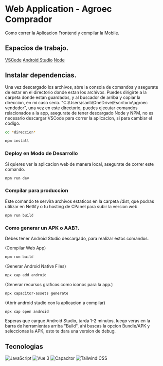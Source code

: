 # Web Application - Agroec Comprador

Como correr la Aplicacion Frontend y compilar la Mobile.

## Espacios de trabajo.

[VSCode](https://code.visualstudio.com/) 
[Android Studio](https://developer.android.com/studio)
[Node](https://nodejs.org/en/download)



## Instalar dependencias.

Una vez descargado los archivos, abre la consola de comandos y asegurate de estar en el directorio donde estan los archivos.
Puedes dirigirte a la carpeta donde estan guardados, y al buscador de arriba y copiar la direccion, en mi caso seria.
"C:\Users\santi\OneDrive\Escritorio\agroec vendedor", una vez en este directorio, puedes ejecutar comandos relacionados a la app, asegurate de tener descargado Node y NPM, no es necesario descargar VSCode para correr la aplicacion, si para cambiar el codigo.

```sh
cd *direccion*
```

```sh
npm install
```

### Deploy en Modo de Desarrollo

Si quieres ver la aplicacion web de manera local, asegurate de correr este comando.

```sh
npm run dev
```

### Compilar para produccion

Este comando te servira archivos estaticos en la carpeta /dist, que podras utilizar en Netlify o tu hosting de CPanel para subir la version web.

```sh
npm run build
```

### Como generar un APK o AAB?.

Debes tener Android Studio descargado, para realizar estos comandos.

(Compilar Web App)
```sh
npm run build
```

(Generar Android Native Files)
```sh
npx cap add android
```

(Generar recursos graficos como iconos para la app.)
```sh
npx capacitor-assets generate
```

(Abrir android studio con la aplicacion a compilar)
```sh
npx cap open android
```

Esperas que cargue Android Studio, tarda 1-2 minutos, luego veras en la barra de herramientas arriba "Build", ahi buscas la opcion Bundle/APK y seleccionas la APK, esto te dara una version de debug.




## Tecnologias
![JavaScript](https://img.shields.io/badge/javascript-%23323330.svg?style=for-the-badge&logo=javascript&logoColor=%23F7DF1E) 
![Vue 3](https://img.shields.io/badge/Vue.js-35495E?style=for-the-badge&logo=vuedotjs&logoColor=4FC08D) 
![Capacitor](https://img.shields.io/badge/Capacitor-119EFF?style=for-the-badge&logo=Capacitor&logoColor=white) 
![Tailwind CSS](https://img.shields.io/badge/Tailwind_CSS-38B2AC?style=for-the-badge&logo=tailwind-css&logoColor=white) 

		